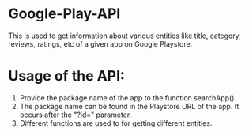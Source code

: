Google-Play-API
===============

This is used to get information about various entities like title, category, reviews, ratings, etc of a given app on Google Playstore.

Usage of the API:
=================

1. Provide the package name of the app to the function searchApp().
2. The package name can be found in the Playstore URL of the app. It occurs after the "?id=" parameter.
3. Different functions are used to for getting different entities.
